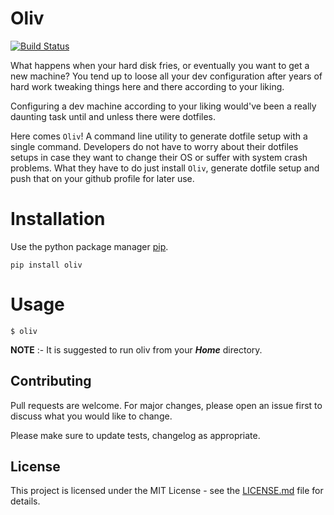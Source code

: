 # Oliv

[![Build Status](https://travis-ci.org/fossdelhi/oliv.svg?branch=master)](https://travis-ci.org/fossdelhi/oliv)

What happens when your hard disk fries, or eventually you want to get a new machine? You tend up to loose all your dev configuration after years of hard work tweaking things here and there according to your liking.

Configuring a dev machine according to your liking would've been a really daunting task until and unless there were dotfiles.

Here comes `Oliv`! A command line utility to generate dotfile setup with a single command. Developers do not have to worry about their dotfiles setups in case they want to change their OS or suffer with system crash problems. What they have to do just install `Oliv`, generate dotfile setup and push that on your github profile for later use.


# Installation


Use the python package manager [pip](https://pip.pypa.io/en/stable/).


```
pip install oliv
```

# Usage

```
$ oliv
```

**NOTE**
:- It is suggested to run oliv from your **_Home_** directory.


## Contributing

Pull requests are welcome. For major changes, please open an issue first to discuss what you would like to change.

Please make sure to update tests, changelog as appropriate.


## License

This project is licensed under the MIT License - see the [LICENSE.md](https://github.com/fossdelhi/oliv/blob/master/LICENSE) file for details.
